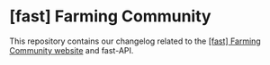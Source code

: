 # [fast] Farming Community

This repository contains our changelog related to the [[fast] Farming Community website](https://fast.farming-community.eu) and fast-API.
